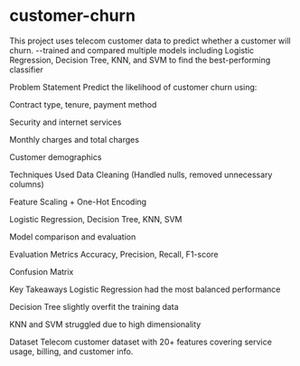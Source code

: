 # customer-churn
This project uses telecom customer data to predict whether a customer will churn.
--trained and compared multiple models including Logistic Regression, Decision Tree, KNN, and SVM to find the best-performing classifier

Problem Statement
Predict the likelihood of customer churn using:

Contract type, tenure, payment method

Security and internet services

Monthly charges and total charges

Customer demographics

Techniques Used
Data Cleaning (Handled nulls, removed unnecessary columns)

Feature Scaling + One-Hot Encoding

Logistic Regression, Decision Tree, KNN, SVM

Model comparison and evaluation

Evaluation Metrics
Accuracy, Precision, Recall, F1-score

Confusion Matrix

Key Takeaways
Logistic Regression had the most balanced performance

Decision Tree slightly overfit the training data

KNN and SVM struggled due to high dimensionality

Dataset
Telecom customer dataset with 20+ features covering service usage, billing, and customer info.
